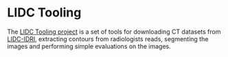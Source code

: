 # LIDC Tooling

The [LIDC Tooling project](https://github.com/dblezek/LIDCTooling) is a set of tools for downloading CT datasets from [LIDC-IDRI](https://wiki.cancerimagingarchive.net/display/Public/LIDC-IDRI), extracting contours from radiologists reads, segmenting the images and performing simple evaluations on the images.



